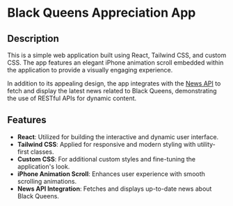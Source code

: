 # Black Queens Appreciation App

## Description

This is a simple web application built using React, Tailwind CSS, and custom CSS. The app features an elegant iPhone animation scroll embedded within the application to provide a visually engaging experience. 

In addition to its appealing design, the app integrates with the [News API](https://newsapi.org/) to fetch and display the latest news related to Black Queens, demonstrating the use of RESTful APIs for dynamic content.

## Features

- **React**: Utilized for building the interactive and dynamic user interface.
- **Tailwind CSS**: Applied for responsive and modern styling with utility-first classes.
- **Custom CSS**: For additional custom styles and fine-tuning the application's look.
- **iPhone Animation Scroll**: Enhances user experience with smooth scrolling animations.
- **News API Integration**: Fetches and displays up-to-date news about Black Queens.
